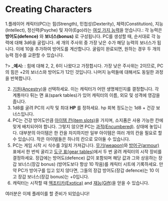 # Creating Characters
1.플레이어 캐릭터(PC)는 힘(Strength), 민첩성(Dexterity), 체력(Constitution), 지능(Intellect), 정신력(Psyche) 및 자아(Ego)라는 [여섯 가지 능력](basic-rules.md?id=abilities)을 얻습니다.: 각 능력은 __방어도(defence)__ 와 __보너스(bonus)__ 로 구성됩니다. PC를 생성할 때, 순서대로 각 능력에 대해 3d6을 굴립니다. 세 개의 주사위 중 가장 낮은 수가 해당 능력의 보너스가 됩니다. 이에 10을 추가하여 방어도를 계산합니다. 굴림이 완료되면, 원하는 경우 두 개의 능력 점수를 교환할 수 있습니다.

   ?> _**예시:** : 힘에 대해 2, 2, 6이 나왔다고 가정합시다. 가장 낮은 주사위는 2이므로, PC의 힘은 +2의 보너스와 방어도가 12인 것입니다. 나머지 능력들에 대해서도 동일한 과정을 반복합니다.
   
2. [기원(Ancestry)](ancestries.md)을 선택하세요. 이는 캐릭터가 어떤 생명체인지를 결정합니다. 각 계통마다 튀는 면 표(spark tables)가 있어 캐릭터의 이름, 외모 및 성격에 영감을 줍니다.
3. 1d8를 굴려 PC의 시작 및 최대 __HP__ 를 정하세요. hp 회복 정도는는 1d8 + 건강 보너스입니다.
4. PC는 건강 방어도만큼 [아이템 칸(item slots)](basic-rules.md?id=item-slots)을 가지며, 소지품은 사용 가능한 칸에 맞게 배치되어야 합니다. 그렇지 않으면 PC는  [과적(Encumbered)](basic-rules.md?id=item-slots). 상태에 놓입니다. 대부분의 아이템은 한 칸을 차지하지만 일부 아이템은 여러 개의 칸을 필요로 할 수 있습니다. 작은 아이템들은 하나의 칸으로 모아둘 수 있습니다.
5. PC는 게임 시작 시 식수를 3일치 가져갑니다. [무기(weapon)](equipment.md?id=weaponry)와 [방어구(armour)](equipment.md?id=armour) 표에서 한 번씩 굴리고 [도구 표(gear tables)](equipment.md?id=gear-table)에서 두 번 굴려 캐릭터의 시작 장비를 결정하세요. 장갑에는 방어도(defence) 값이 포함되며 해당 값과 그와 상응하는 장갑 보너스(장갑 bonus) (방어도보다 항상 10 작음)를 캐릭터 시트에 기록하세요. 만약 PC가 방어구를 입고 있지 않다면, 그들의 장갑 방어도(장갑 defence)는 10 이고 장갑 보너스(장갑 bonus)는 +0입니다.
6. 캐릭터는 시작할 때 [엑조티카(Exotica)](exotica.md) and [재능(Gift)](mystic-gifts.md)을 얻을 수 있습니다.

여러분은 이제 플레이를 할 준비가 되었습니다!
